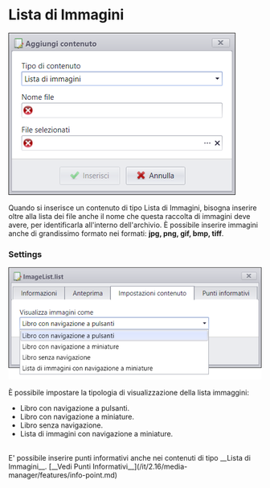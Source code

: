 # Lista di Immagini
![](/img/contents_imagelist.png)

Quando si inserisce un contenuto di tipo Lista di Immagini, bisogna inserire oltre alla lista dei file anche il nome che questa raccolta di immagini deve avere, per identificarla all'interno dell'archivio.
&Egrave; possibile inserire immagini anche di grandissimo formato nei formati: __jpg, png, gif, bmp, tiff__.

### Settings
![](/img/contents_multipage_settings.png)

&Egrave; possibile impostare la tipologia di visualizzazione della lista immaggini:

* Libro con navigazione a pulsanti.
* Libro con navigazione a miniature.
* Libro senza navigazione.
* Lista di immagini con navigazione a miniature.

<br>
E' possibile inserire punti informativi anche nei contenuti di tipo __Lista di Immagini__. [__Vedi Punti Informativi__](/it/2.16/media-manager/features/info-point.md)
